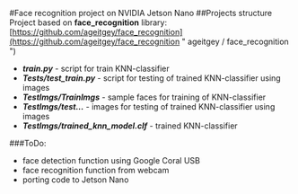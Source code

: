 #Face recognition project on NVIDIA Jetson Nano
##Projects structure
Project based on **face_recognition** library: [https://github.com/ageitgey/face_recognition](https://github.com/ageitgey/face_recognition " ageitgey /
face_recognition ")
- ***train.py*** - script for  train KNN-classifier
- ***Tests/test_train.py*** - script for testing of trained KNN-classifier using images
- ***TestImgs/TrainImgs*** - sample faces for training of KNN-classifier 
- ***TestImgs/test...*** - images for testing of trained KNN-classifier using images
- ***TestImgs/trained_knn_model.clf*** - trained KNN-classifier

###ToDo:
- face detection function using Google Coral USB
- face recognition function from webcam
- porting code to Jetson Nano
 